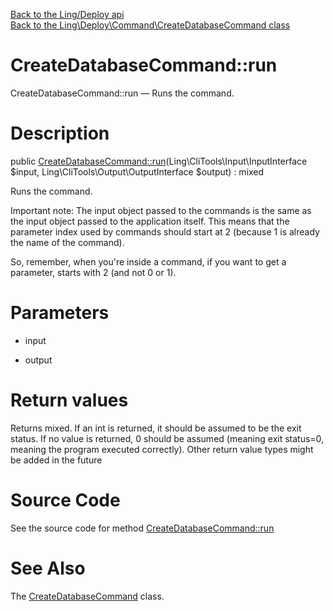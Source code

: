 [Back to the Ling/Deploy api](https://github.com/lingtalfi/Deploy/blob/master/doc/api/Ling/Deploy.md)<br>
[Back to the Ling\Deploy\Command\CreateDatabaseCommand class](https://github.com/lingtalfi/Deploy/blob/master/doc/api/Ling/Deploy/Command/CreateDatabaseCommand.md)


CreateDatabaseCommand::run
================



CreateDatabaseCommand::run — Runs the command.




Description
================


public [CreateDatabaseCommand::run](https://github.com/lingtalfi/Deploy/blob/master/doc/api/Ling/Deploy/Command/CreateDatabaseCommand/run.md)(Ling\CliTools\Input\InputInterface $input, Ling\CliTools\Output\OutputInterface $output) : mixed




Runs the command.

Important note:
The input object passed to the commands is the same as the input object passed to the application itself.
This means that the parameter index used by commands should start at 2 (because 1 is already the name of the command).

So, remember, when you're inside a command, if you want to get a parameter, starts with 2 (and not 0 or 1).




Parameters
================


- input

    

- output

    


Return values
================

Returns mixed.
If an int is returned, it should be assumed to be the exit status.
If no value is returned, 0 should be assumed (meaning exit status=0, meaning the program executed correctly).
Other return value types might be added in the future







Source Code
===========
See the source code for method [CreateDatabaseCommand::run](https://github.com/lingtalfi/Deploy/blob/master/Command/CreateDatabaseCommand.php#L83-L210)


See Also
================

The [CreateDatabaseCommand](https://github.com/lingtalfi/Deploy/blob/master/doc/api/Ling/Deploy/Command/CreateDatabaseCommand.md) class.



